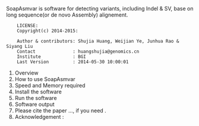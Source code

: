 SoapAsmvar is software for detecting variants, including Indel & SV, base on long sequence(or de novo Assembly) alignement.

		LICENSE:
		Copyright(c) 2014-2015:

		Author & contributors: Shujia Huang, Weijian Ye, Junhua Rao & Siyang Liu
		Contact              : huangshujia@genomics.cn
		Institute            : BGI
		Last Version         : 2014-05-30 10:00:01

1. Overview
2. How to use SoapAsmvar
3. Speed and Memory required
4. Install the software
5. Run the software
6. Software output 
7. Please cite the paper ..., if you need .
8. Acknowledgement :

